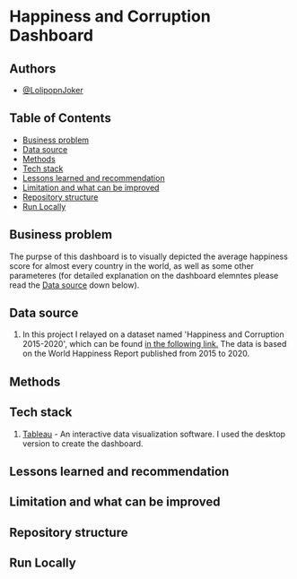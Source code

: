 # Happiness and Corruption Dashboard
## Authors
* [@LolipopnJoker](https://github.com/LolipopnJoker)
## Table of Contents
* [Business problem](https://github.com/LolipopnJoker/Happiness_and_Corruption_Dashboard/blob/main/README.md#business-problem)
* [Data source](https://github.com/LolipopnJoker/Happiness_and_Corruption_Dashboard/blob/main/README.md#data-source)
* [Methods](https://github.com/LolipopnJoker/Happiness_and_Corruption_Dashboard/blob/main/README.md#Methods)
* [Tech stack](https://github.com/LolipopnJoker/Happiness_and_Corruption_Dashboard/blob/main/README.md#tech-stack)
* [Lessons learned and recommendation](https://github.com/LolipopnJoker/Happiness_and_Corruption_Dashboard/blob/main/README.md#lessons-learned-and-recommendation)
* [Limitation and what can be improved](https://github.com/LolipopnJoker/Happiness_and_Corruption_Dashboard/blob/main/README.md#limitation-and-what-can-be-improved)
* [Repository structure](https://github.com/LolipopnJoker/Happiness_and_Corruption_Dashboard/blob/main/README.md#limitation-and-what-can-be-improved)
* [Run Locally](https://github.com/LolipopnJoker/Happiness_and_Corruption_Dashboard/blob/main/README.md#run-locally)
## Business problem
The purpse of this dashboard is to visually depicted the average happiness score for almost every country in the world, as well as some other parameteres (for detailed explanation on the dashboard elemntes please read the [Data source]() down below).
## Data source
1. In this project I relayed on a dataset named 'Happiness and Corruption 2015-2020', which can be found [in the following link.](https://www.kaggle.com/datasets/eliasturk/world-happiness-based-on-cpi-20152020?resource=download) The data is based on the World Happiness Report published from 2015 to 2020.
## Methods
## Tech stack
1. [Tableau](https://www.tableau.com/) - An interactive data visualization software. I used the desktop version to create the dashboard.
## Lessons learned and recommendation
## Limitation and what can be improved
## Repository structure
## Run Locally
